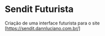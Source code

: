 # Sendit Futurista
Criação de uma interface futurista para o site [https://sendit.dannluciano.com.br/]
